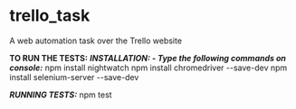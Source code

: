 # trello_task
A web automation task over the Trello website

**TO RUN THE TESTS:**
***INSTALLATION: - Type the following commands on console:***
  npm install nightwatch
  npm install chromedriver --save-dev
  npm install selenium-server --save-dev

***RUNNING TESTS:***
  npm test
